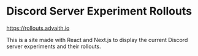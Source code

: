 # Discord Server Experiment Rollouts

https://rollouts.advaith.io

This is a site made with React and Next.js to display the current Discord server experiments and their rollouts.
